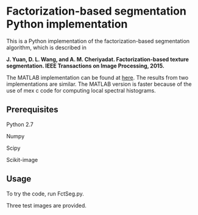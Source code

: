 # Factorization-based segmentation Python implementation

This is a Python implementation of the factorization-based segmentation algorithm, which is described in 

**J. Yuan, D. L. Wang, and A. M. Cheriyadat. Factorization-based texture segmentation. IEEE Transactions on Image Processing, 2015.**

The MATLAB implementation can be found at [here](https://github.com/yuanj07/FSEG). The results from two implementations are similar. The MATLAB version is faster because of the use of mex c code for computing local spectral histograms.  

## Prerequisites

Python 2.7

Numpy

Scipy

Scikit-image

## Usage

To try the code, run FctSeg.py.

Three test images are provided. 
